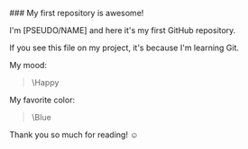 \### My first repository is awesome!



I'm \[PSEUDO/NAME] and here it's my first GitHub repository.

If you see this file on my project, it's because I'm learning Git.



My mood:



> \Happy



My favorite color:



> \Blue



Thank you so much for reading! ☺

